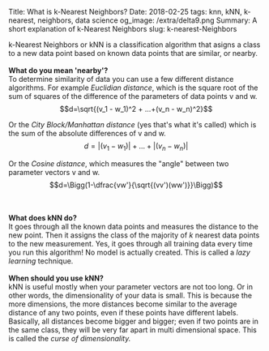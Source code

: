 Title: What is k-Nearest Neighbors?
Date: 2018-02-25
tags: knn, kNN, k-nearest, neighbors, data science
og_image: /extra/delta9.png
Summary: A short explanation of k-Nearest Neighbors
slug: k-nearest-Neighbors


k-Nearest Neighbors or kNN is a classification algorithm that asigns a class to a new data point based on known data points that are similar, or nearby.<br />
<br />
<b>What do you mean 'nearby'?</b><br />
To determine similarity of data you can use a few different distance algorithms. For example <i>Euclidian distance</i>, which is the square root of the sum of squares of the difference of the parameters of data points v and w.<br />
$$d=\sqrt{(v_1 - w_1)^2 + ...+(v_n - w_n)^2}$$

Or the <i>City Block/Manhattan distance</i> (yes that's what it's called) which is the sum of the absolute differences of v and w. <br />
$$d=|(v_1 - w_1)| + ...+|(v_n - w_n)|$$

Or the <i>Cosine distance</i>, which measures the "angle" between two parameter vectors v and w.<br />
$$d=\Bigg(1-\dfrac{vw'}{\sqrt{(vv')(ww')}}\Bigg)$$
</script>

<br />
<br />
<b>What does kNN do?</b><br />
It goes through all the known data points and measures the distance to the new point. Then it assigns the class of the majority of&nbsp;<i>k</i>&nbsp;nearest data points to the new measurement. Yes, it goes through all training data every time you run this algorithm! No model is actually created. This is called a <i>lazy learning </i>technique.<br />
<br />
<b>When should you use kNN?</b><br />
kNN is useful mostly when your parameter vectors are not too long. Or in other words, the dimensionality of your data is small. This is because the more dimensions, the more distances become similar to the average distance of any two points, even if these points have different labels. Basically, all distances become bigger and bigger; even if two points are in the same class, they will be very far apart in multi dimensional space. This is called the <i>curse of dimensionality.</i>
